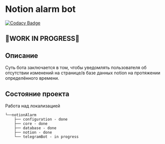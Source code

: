 # Notion alarm bot

[![Codacy Badge](https://api.codacy.com/project/badge/Grade/5481b64e21f24c87ad377c8664b5c3ad)](https://app.codacy.com/gh/Hulio13/notion-alarm-telegram-bot?utm_source=github.com&utm_medium=referral&utm_content=Hulio13/notion-alarm-telegram-bot&utm_campaign=Badge_Grade)

## 🚧WORK IN PROGRESS🚧

## Описание
Суть бота заключается в том, чтобы уведомлять пользователя об отсутствии
изменений на странице/в базе данных notion на протяжении определённого
времени.

## Состояние проекта
Работа над локализацией

```
└──notionAlarm
    ├── configuration - done
    ├── core - done
    ├── database - done
    ├── notion - done
    └── telegramBot - in progress
```

